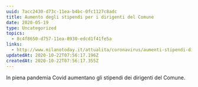 ```yaml
---
uuid: 7acc2430-d73c-11ea-b4bc-0fc1127c8adc
title: Aumento degli stipendi per i dirigenti del Comune
date: 2020-05-19
type: Uncategorized
topics:
  - 8c4f8650-d757-11ea-8930-edcd1f41fe5a
links:
  - http://www.milanotoday.it/attualita/coronavirus/aumenti-stipendi-dirigenti-comune.html
updatedAt: 2020-10-22T07:56:17.196Z
createdAt: 2020-10-22T07:56:17.355Z
---
```

In piena pandemia Covid aumentano gli stipendi dei dirigenti del Comune.